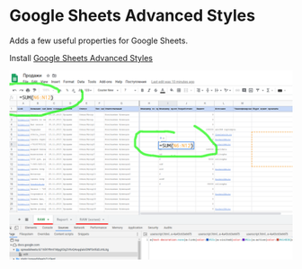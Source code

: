 # Google Sheets Advanced Styles

Adds a few useful properties for Google Sheets.

Install [Google Sheets Advanced Styles]

![screenshot][screenshot]

[google sheets advanced styles]: https://greasyfork.org/en/scripts/398543-google-sheets-advanced-styles
[screenshot]: https://raw.githubusercontent.com/contributorpw/my-greasy-fork/master/userscripts/Google%20Sheets%20Styles/screenshot.png
